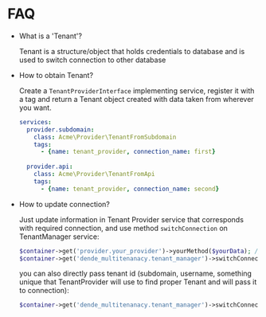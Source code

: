 FAQ
===

 * What is a 'Tenant'?
  
   Tenant is a structure/object that holds credentials to database and is used to switch connection to other database
   
 * How to obtain Tenant?  
 
   Create a `TenantProviderInterface` implementing service, register it with a tag and return a Tenant object created
   with data taken from wherever you want.
   
   ```yaml
   services:
     provider.subdomain:
       class: Acme\Provider\TenantFromSubdomain
       tags:
         - {name: tenant_provider, connection_name: first}
     
     provider.api:
       class: Acme\Provider\TenantFromApi
       tags:
         - {name: tenant_provider, connection_name: second}
   ```
   
 * How to update connection?
 
   Just update information in Tenant Provider service that corresponds with required connection, and use method
   `switchConnection` on TenantManager service:
   
   ```php
   $container->get('provider.your_provider')->yourMethod($yourData); // this updates whatever you want in provider
   $container->get('dende_multitenanacy.tenant_manager')->switchConnection($connectionName); // connection_name from service definition's tag
   ```
   
   you can also directly pass tenant id (subdomain, username, something unique that TenantProvider will use to find proper Tenant and will pass it to connection):
   
   ```php
   $container->get('dende_multitenanacy.tenant_manager')->switchConnection('my_connection', 'spiderman'); // connection_name from service definition's tag
   ```